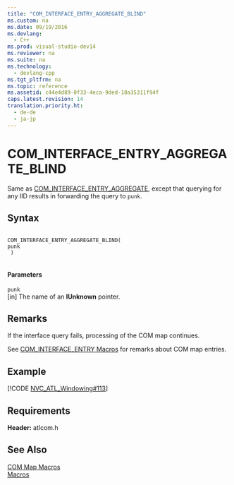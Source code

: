 ```yaml
---
title: "COM_INTERFACE_ENTRY_AGGREGATE_BLIND"
ms.custom: na
ms.date: 09/19/2016
ms.devlang: 
  - C++
ms.prod: visual-studio-dev14
ms.reviewer: na
ms.suite: na
ms.technology: 
  - devlang-cpp
ms.tgt_pltfrm: na
ms.topic: reference
ms.assetid: c44e4d89-0f33-4eca-9ded-18a35311f94f
caps.latest.revision: 14
translation.priority.ht: 
  - de-de
  - ja-jp
---
```

# COM_INTERFACE_ENTRY_AGGREGATE_BLIND
Same as [COM_INTERFACE_ENTRY_AGGREGATE](../vs140/COM_INTERFACE_ENTRY_AGGREGATE.md), except that querying for any IID results in forwarding the query to `punk`.  
  
## Syntax  
  
```  
  
COM_INTERFACE_ENTRY_AGGREGATE_BLIND(   
punk  
 )  
  
```  
  
#### Parameters  
 `punk`  
 [in] The name of an **IUnknown** pointer.  
  
## Remarks  
 If the interface query fails, processing of the COM map continues.  
  
 See [COM_INTERFACE_ENTRY Macros](../vs140/COM_INTERFACE_ENTRY-Macros.md) for remarks about COM map entries.  
  
## Example  
 [!CODE [NVC_ATL_Windowing#113](../CodeSnippet/VS_Snippets_Cpp/NVC_ATL_Windowing#113)]  
  
## Requirements  
 **Header:** atlcom.h  
  
## See Also  
 [COM Map Macros](../vs140/COM-Map-Macros.md)   
 [Macros](../vs140/ATL-Macros.md)